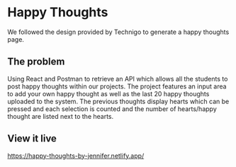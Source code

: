 # Happy Thoughts

We followed the design provided by Technigo to generate a happy thoughts page. 

## The problem
Using React and Postman to retrieve an API which allows all the students to post happy thoughts within our projects. The project features an input area to add your own happy thought as well as the last 20 happy thoughts uploaded to the system. The previous thoughts display hearts which can be pressed and each selection is counted and the number of hearts/happy thought are listed next to the hearts. 


## View it live
https://happy-thoughts-by-jennifer.netlify.app/
